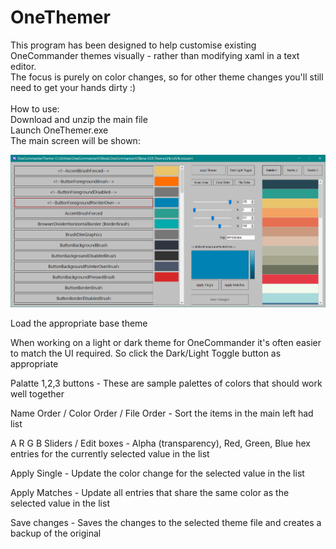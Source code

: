 # OneThemer

This program has been designed to help customise existing OneCommander themes visually - rather than modifying xaml in a text editor.\
The focus is purely on color changes, so for other theme changes you'll still need to get your hands dirty :)
\
\
How to use:  
Download and unzip the main file\
Launch OneThemer.exe\
The main screen will be shown:

![Screenshot](screenshot.png)


Load the appropriate base theme

When working on a light or dark theme for OneCommander it's often easier to match the UI required. So click the Dark/Light Toggle button as appropriate

Palatte 1,2,3 buttons - These are sample palettes of colors that should work well together

Name Order / Color Order / File Order - Sort the items in the main left had list

A R G B Sliders / Edit boxes - Alpha (transparency), Red, Green, Blue hex entries for the currently selected value in the list

Apply Single - Update the color change for the selected value in the list

Apply Matches - Update all entries that share the same color as the selected value in the list

Save changes - Saves the changes to the selected theme file and creates a backup of the original








